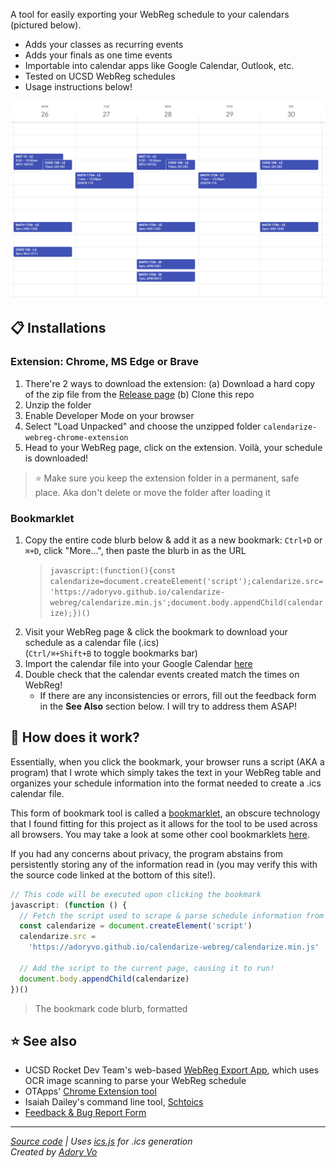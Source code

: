 A tool for easily exporting your WebReg schedule to your calendars (pictured below).

- Adds your classes as recurring events
- Adds your finals as one time events
- Importable into calendar apps like Google Calendar, Outlook, etc.
- Tested on UCSD WebReg schedules
- Usage instructions below!

![Command line screenshot](assets/screenshot-cropped-v1.png)

## 📋 Installations

### Extension: Chrome, MS Edge or Brave

1. There're 2 ways to download the extension:
   (a) Download a hard copy of the zip file from the [Release page](https://github.com/AdoryVo/calendarize-webreg/releases)
   (b) Clone this repo
2. Unzip the folder
3. Enable Developer Mode on your browser
4. Select "Load Unpacked" and choose the unzipped folder `calendarize-webreg-chrome-extension`
5. Head to your WebReg page, click on the extension. Voilà, your schedule is downloaded!

> ⭐️ Make sure you keep the extension folder in a permanent, safe place. Aka don't delete or move the folder after loading it

### Bookmarklet

1. Copy the entire code blurb below & add it as a new bookmark: `Ctrl+D` or `⌘+D`, click "More...", then paste the blurb in as the URL
   > `javascript:(function(){const calendarize=document.createElement('script');calendarize.src='https://adoryvo.github.io/calendarize-webreg/calendarize.min.js';document.body.appendChild(calendarize);})()`
2. Visit your WebReg page & click the bookmark to download your schedule as a calendar file (.ics)  
   (`Ctrl/⌘+Shift+B` to toggle bookmarks bar)
3. Import the calendar file into your Google Calendar [here](https://calendar.google.com/calendar/u/0/r/settings/export)
4. Double check that the calendar events created match the times on WebReg!
   - If there are any inconsistencies or errors, fill out the feedback form in the **See Also** section below. I will try to address them ASAP!

## 🤔 How does it work?

Essentially, when you click the bookmark, your browser runs a script (AKA a program) that I wrote
which simply takes the text in your WebReg table and organizes your schedule information into the format
needed to create a .ics calendar file.

This form of bookmark tool is called a
[bookmarklet](https://en.wikipedia.org/wiki/Bookmarklet), an obscure technology that I found
fitting for this project as it allows for the tool to be used across all browsers.
You may take a look at some other cool bookmarklets [here](https://caiorss.github.io/bookmarklets).

If you had any concerns about privacy, the program abstains from persistently storing any of the information
read in (you may verify this with the source code linked at the bottom of this site!).

```js
// This code will be executed upon clicking the bookmark
javascript: (function () {
  // Fetch the script used to scrape & parse schedule information from the web page
  const calendarize = document.createElement('script')
  calendarize.src =
    'https://adoryvo.github.io/calendarize-webreg/calendarize.min.js'

  // Add the script to the current page, causing it to run!
  document.body.appendChild(calendarize)
})()
```

> The bookmark code blurb, formatted

## ⭐ See also

- UCSD Rocket Dev Team's web-based [WebReg Export App](https://www.webreg-export.com/), which uses OCR image scanning to parse your WebReg schedule
- OTApps' [Chrome Extension tool](https://chrome.google.com/webstore/detail/ucsd-schedule-to-calendar/haafakimhdpglinagaadlgebflifeiho?hl=en-US)
- Isaiah Dailey's command line tool, [Schtoics](https://github.com/isaiahtx/Schtoics)
- [Feedback & Bug Report Form](https://forms.gle/nv2LUzE4SQ3fQVmX7)

---

_[Source code](https://github.com/AdoryVo/calendarize-webreg) | Uses [ics.js](https://github.com/nwcell/ics.js/) for .ics generation_  
_Created by [Adory Vo](https://github.com/AdoryVo)_
